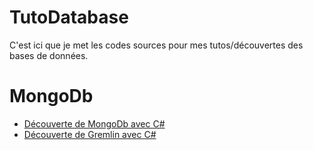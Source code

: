 # TutoDatabase

C'est ici que je met les codes sources pour mes tutos/découvertes des bases de données.

# MongoDb
* [Découverte de MongoDb avec C#](https://www.ctrl-alt-suppr.dev/2021/10/13/decouverte-de-mongodb-avec-c/)  
* [Découverte de Gremlin avec C#](https://www.ctrl-alt-suppr.dev/2021/10/19/decouverte-de-gremlin-avec-c/)
